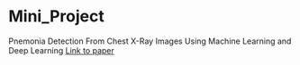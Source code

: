 # Mini_Project
Pnemonia Detection From Chest X-Ray Images Using Machine Learning and Deep Learning
[Link to paper](https://docs.google.com/document/d/197e5ViKjUFEE2h5rffyReLBu-mQo1WkZacs-y3WzO0Q/edit?tab=t.0)
